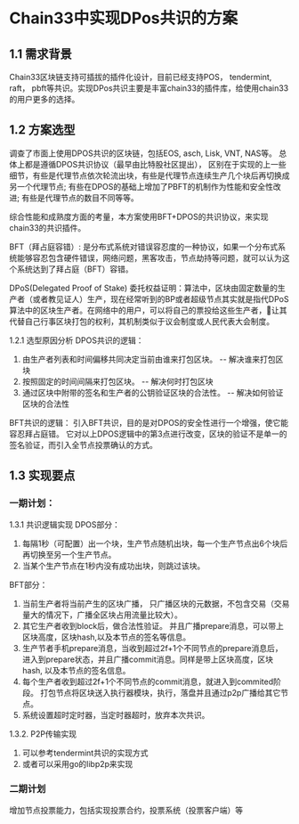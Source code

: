 # Chain33中实现DPos共识的方案

## 1.1 需求背景
Chain33区块链支持可插拔的插件化设计，目前已经支持POS， tendermint, raft， pbft等共识。实现DPos共识主要是丰富chain33的插件库，给使用chain33的用户更多的选择。

## 1.2 方案选型
调查了市面上使用DPOS共识的区块链，包括EOS, asch, Lisk, VNT, NAS等。 总体上都是遵循DPOS共识协议（最早由比特股社区提出），
区别在于实现的上一些细节，有些是代理节点依次轮流出块，有些是代理节点连续生产几个块后再切换成另一个代理节点; 有些在DPOS的基础上增加了PBFT的机制作为性能和安全性改进; 有些是代理节点的数目不同等等。

综合性能和成熟度方面的考量，本方案使用BFT+DPOS的共识协议，来实现chain33的共识插件。

BFT（拜占庭容错）: 是分布式系统对错误容忍度的一种协议，如果一个分布式系统能够容忍包含硬件错误，网络问题，黑客攻击，节点劫持等问题，就可以认为这个系统达到了拜占庭（BFT）容错。 

DPoS(Delegated Proof of Stake) 委托权益证明：算法中，区块由固定数量的生产者（或者教见证人）生产，现在经常听到的BP或者超级节点其实就是指代DPoS算法中的区块生产者。在网络中的用户，可以将自己的票投给这些生产者，让其代替自己行事区块打包的权利，其机制类似于议会制度或人民代表大会制度。

1.2.1 选型原因分析
DPOS共识的逻辑：
1. 由生产者列表和时间偏移共同决定当前由谁来打包区块。  -- 解决谁来打包区块
2. 按照固定的时间间隔来打包区块。   -- 解决何时打包区块
3. 通过区块中附带的签名和生产者的公钥验证区块的合法性。  -- 解决如何验证区块的合法性

BFT共识的逻辑：
引入BFT共识，目的是对DPOS的安全性进行一个增强，使它能容忍拜占庭错。 它对以上DPOS逻辑中的第3点进行改变，区块的验证不是单一的签名验证，而引入全节点投票确认的方式。

## 1.3 实现要点

### 一期计划：

1.3.1 共识逻辑实现
DPOS部分：
1. 每隔1秒（可配置）出一个块，生产节点随机出块，每一个生产节点出6个块后再切换至另一个生产节点。
2. 当某个生产节点在1秒内没有成功出块，则跳过该块。

BFT部分：
1. 当前生产者将当前产生的区块广播， 只广播区块的元数据，不包含交易（交易量大的情况下，广播全区块占用流量比较大）。
2. 其它生产者收到block后，做合法性验证。 并且广播prepare消息，可以带上区块高度，区块hash,以及本节点的签名等信息。
3. 生产节者手机prepare消息，当收到超过2f+1个不同节点的prepare消息后，进入到prepare状态，并且广播commit消息。同样是带上区块高度，区块hash, 以及本节点的签名信息。
4. 每个生产者收到超过2f+1个不同节点的commit消息，就进入到commited阶段。 打包节点将区块送入执行器模块，执行，落盘并且通过p2p广播给其它节点。
5. 系统设置超时定时器，当定时器超时，放弃本次共识。

1.3.2. P2P传输实现
1.  可以参考tendermint共识的实现方式
2.  或者可以采用go的libp2p来实现

### 二期计划
增加节点投票能力，包括实现投票合约，投票系统（投票客户端）等
